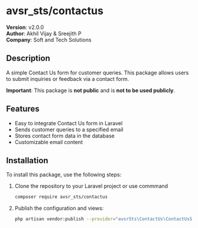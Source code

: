 # avsr_sts/contactus

**Version**: v2.0.0  
**Author**: Akhil Vijay & Sreejith P  
**Company**: Soft and Tech Solutions  

## Description
A simple Contact Us form for customer queries. This package allows users to submit inquiries or feedback via a contact form. 

**Important**: This package is **not public** and is **not to be used publicly**.

## Features
- Easy to integrate Contact Us form in Laravel
- Sends customer queries to a specified email
- Stores contact form data in the database
- Customizable email content

## Installation
To install this package, use the following steps:

1. Clone the repository to your Laravel project or use commmand

    ```bash
    composer require avsr_sts/contactus
2. Publish the configuration and views:

   ```bash
   php artisan vendor:publish --provider="avsrSts\ContactUs\ContactUsServiceProvider"
